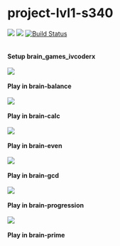 # project-lvl1-s340
<a href="https://codeclimate.com/github/ivcoderx/project-lvl1-s340/maintainability"><img src="https://api.codeclimate.com/v1/badges/7be436e7def2ba8f312d/maintainability" /></a>
<a href="https://codeclimate.com/github/ivcoderx/project-lvl1-s340/test_coverage"><img src="https://api.codeclimate.com/v1/badges/7be436e7def2ba8f312d/test_coverage" /></a>
<a href="https://travis-ci.org/ivcoderx/project-lvl1-s340"><img src="https://travis-ci.org/ivcoderx/project-lvl1-s340.svg?branch=master" alt="Build Status" /></a>
<br/><br/><br/>
<b>Setup brain_games_ivcoderx</b><br/><br/>
<a href="https://asciinema.org/a/rrJURlo3eq69PeY7nbYswaaN9" target="_blank"><img src="https://asciinema.org/a/rrJURlo3eq69PeY7nbYswaaN9.png" /></a><br/><br/>
<b>Play in brain-balance</b><br/><br/>
<a href="https://asciinema.org/a/DQihvhRZbRYderRx49Ymatn9W" target="_blank"><img src="https://asciinema.org/a/DQihvhRZbRYderRx49Ymatn9W.png" /></a><br/><br/>
<b>Play in brain-calc</b><br/><br/>
<a href="https://asciinema.org/a/SBT22jGUuJmn1JR3KF5oQq8m4" target="_blank"><img src="https://asciinema.org/a/SBT22jGUuJmn1JR3KF5oQq8m4.png" /></a><br/><br/>
<b>Play in brain-even</b><br/><br/>
<a href="https://asciinema.org/a/Ux0lwqReQ5Idj7Cq8J9dZ9q1J" target="_blank"><img src="https://asciinema.org/a/Ux0lwqReQ5Idj7Cq8J9dZ9q1J.png" /></a><br/><br/>
<b>Play in brain-gcd</b><br/><br/>
<a href="https://asciinema.org/a/Xoe1V9aOQmvmpGjsa07gw1JYI" target="_blank"><img src="https://asciinema.org/a/Xoe1V9aOQmvmpGjsa07gw1JYI.png" /></a><br/><br/>
<b>Play in brain-progression</b><br/><br/>
<a href="https://asciinema.org/a/b8hcqZJ5rfP40LojKHUd1uIGk" target="_blank"><img src="https://asciinema.org/a/b8hcqZJ5rfP40LojKHUd1uIGk.png" /></a><br/><br/>
<b>Play in brain-prime</b><br/><br/>
<script src="https://asciinema.org/a/obx1rbMl5zB4CAZLY8QiEuyex.js" id="asciicast-obx1rbMl5zB4CAZLY8QiEuyex" async></script>
